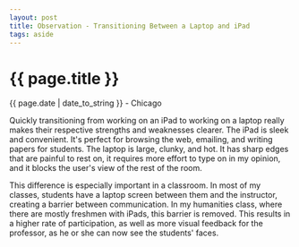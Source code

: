```yaml
---
layout: post
title: Observation - Transitioning Between a Laptop and iPad
tags: aside
---
```


{{ page.title }}
================

<p class="meta">{{ page.date | date_to_string }} - Chicago</p>

<p>Quickly transitioning from working on an iPad to working on a laptop really makes their respective strengths and weaknesses clearer. The iPad is sleek and convenient. It's perfect for browsing the web, emailing, and writing papers for students. The laptop is large, clunky, and hot. It has sharp edges that are painful to rest on, it requires more effort to type on in my opinion, and it blocks the user's view of the rest of the room.</p>
<p>This difference is especially important in a classroom. In most of my classes, students have a laptop screen between them and the instructor, creating a barrier between communication. In my humanities class, where there are mostly freshmen with iPads, this barrier is removed. This results in a higher rate of participation, as well as more visual feedback for the professor, as he or she can now see the students' faces.</p>